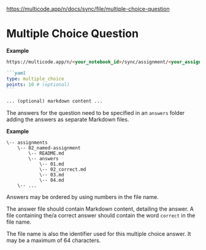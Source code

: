 https://multicode.app/n/docs/sync/file/multiple-choice-question

# Multiple Choice Question

**Example**

````markdown
https://multicode.app/n/<your_notebook_id>/sync/assignment/<your_assignment_id>

```yaml
type: multiple_choice
points: 10 # (optional)
```

... (optional) markdown content ...
````

The answers for the question need to be specified in an `answers` folder adding the answers as separate Markdown files.

**Example**

```
\-- assignments
    \-- 02_named-assignment
        \-- README.md
        \-- answers
            \-- 01.md
            \-- 02_correct.md
            \-- 03.md
            \-- 04.md
    \-- ...
```

Answers may be ordered by using numbers in the file name.

The answer file should contain Markdown content, detailing the answer. A file containing the/a correct answer should contain the word `correct` in the file name.

The file name is also the identifier used for this multiple choice answer. It may be a maximum of 64 characters.
